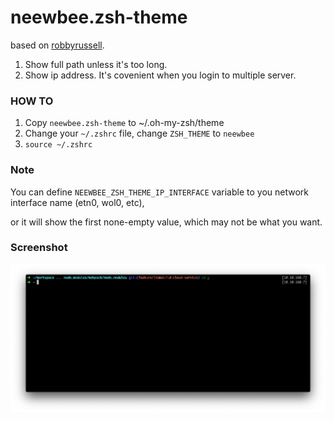 # neewbee.zsh-theme

based on [robbyrussell](https://github.com/robbyrussell/oh-my-zsh/wiki/Themes#robbyrussell).

1. Show full path unless it's too long.
2. Show ip address. It's covenient when you login to multiple server.

### HOW TO

1. Copy `neewbee.zsh-theme` to  ~/.oh-my-zsh/theme
2. Change your `~/.zshrc` file, change `ZSH_THEME` to `neewbee`
3. `source ~/.zshrc`

### Note

You can define `NEEWBEE_ZSH_THEME_IP_INTERFACE` variable to you network interface name (etn0, wol0, etc),

or it will show the first none-empty value, which may not be what you want.

### Screenshot

![SCREENSHOT](SCREENSHOT.png)